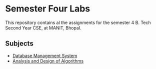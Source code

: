 # Semester Four Labs

This repository contains al the assignments for the semester 4 B. Tech Second Year CSE, at MANIT, Bhopal.

## Subjects
- [Database Management System](dbms/)
- [Analysis and Design of Algorithms](ada/)
